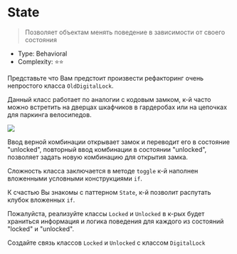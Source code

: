 # State

> Позволяет объектам менять поведение в зависимости от своего
> состояния

- Type: Behavioral
- Complexity: ⭐⭐

Представьте что Вам предстоит произвести рефакторинг очень непростого класса
`OldDigitalLock`.

Данный класс работает по аналогии с кодовым замком, к-й часто можно встретить
на дверцах шкафчиков в гардеробах или на цепочках для паркинга велосипедов.

![](/assets/lock.png)

Ввод верной комбинации открывает замок и переводит его в состояние "unlocked",
повторный ввод комбинации в состоянии "unlocked", позволяет задать новую
комбинацию для открытия замка.

Сложность класса заключается в методе `toggle` к-й наполнен вложенными условными
конструкциями `if`.

К счастью Вы знакомы с паттерном `State`, к-й позволит распутать клубок вложенных
`if`.

Пожалуйста, реализуйте классы `Locked` и `Unlocked` в к-рых будет храниться информация
и логика поведения для каждого из состояний "locked" и "unlocked".

Создайте связь классов `Locked` и `Unlocked` с классом `DigitalLock`
